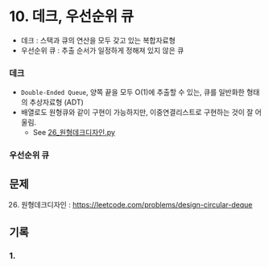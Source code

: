 # 10. 데크, 우선순위 큐

- 데크 : 스택과 큐의 연산을 모두 갖고 있는 복합자료형
- 우선순위 큐 : 추출 순서가 일정하게 정해져 있지 않은 큐

### 데크

- `Double-Ended Queue`, 양쪽 끝을 모두 O(1)에 추출할 수 있는, 큐를 일반화한 형태의 추상자료형 (ADT)
- 배열로도 원형큐와 같이 구현이 가능하지만, 이중연결리스트로 구현하는 것이 잘 어울림.
  - See [26\_원형데크디자인.py](26_원형데크디자인.py)

### 우선순위 큐

## 문제

26. 원형데크디자인 : https://leetcode.com/problems/design-circular-deque

## 기록

### 1.
